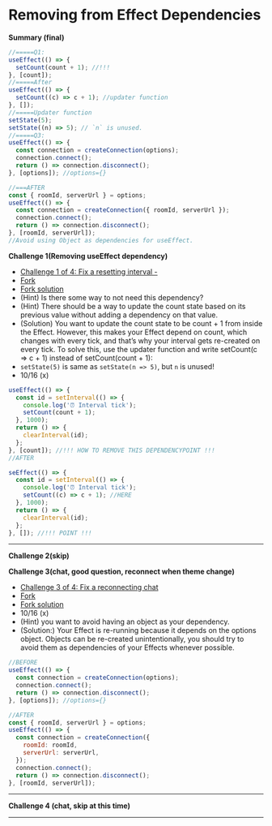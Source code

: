 # Removing from Effect Dependencies

**Summary (final)**

```js
//=====Q1:
useEffect(() => {
  setCount(count + 1); //!!!
}, [count]);
//=====After
useEffect(() => {
  setCount((c) => c + 1); //updater function
}, []);
//=====Updater function
setState(5);
setState((n) => 5); // `n` is unused.
//=====Q3:
useEffect(() => {
  const connection = createConnection(options);
  connection.connect();
  return () => connection.disconnect();
}, [options]); //options={}

//===AFTER
const { roomId, serverUrl } = options;
useEffect(() => {
  const connection = createConnection({ roomId, serverUrl });
  connection.connect();
  return () => connection.disconnect();
}, [roomId, serverUrl]);
//Avoid using Object as dependencies for useEffect.
```

**Challenge 1(Removing useEffect dependency)**

- [Challenge 1 of 4: Fix a resetting interval -](https://react.dev/learn/removing-effect-dependencies#fix-a-resetting-interval)
- [Fork](https://codesandbox.io/p/sandbox/jq24lg)
- [Fork solution](https://codesandbox.io/p/sandbox/3n7kn8?file=%2Fsrc%2FApp.js)
- (Hint) Is there some way to not need this dependency?
- (Hint) There should be a way to update the count state based on its previous value without adding a dependency on that value.
- (Solution) You want to update the count state to be count + 1 from inside the Effect. However, this makes your Effect depend on count, which changes with every tick, and that’s why your interval gets re-created on every tick. To solve this, use the updater function and write setCount(c => c + 1) instead of setCount(count + 1):
- `setState(5)` is same as `setState(n => 5)`, but `n` is unused!
- 10/16 (x)

```js
useEffect(() => {
  const id = setInterval(() => {
    console.log('⏰ Interval tick');
    setCount(count + 1);
  }, 1000);
  return () => {
    clearInterval(id);
  };
}, [count]); //!!! HOW TO REMOVE THIS DEPENDENCYPOINT !!!
//AFTER

seEffect(() => {
  const id = setInterval(() => {
    console.log('⏰ Interval tick');
    setCount((c) => c + 1); //HERE
  }, 1000);
  return () => {
    clearInterval(id);
  };
}, []); //!!! POINT !!!
```

<hr />

**Challenge 2(skip)**

**Challenge 3(chat, good question, reconnect when theme change)**

- [Challenge 3 of 4: Fix a reconnecting chat](https://react.dev/learn/removing-effect-dependencies#fix-a-reconnecting-chat)
- [Fork](https://codesandbox.io/p/sandbox/dy9f2l)
- [Fork solution](https://codesandbox.io/p/sandbox/4fn2m9?file=%2Fsrc%2FApp.js)
- 10/16 (x)
- (Hint) you want to avoid having an object as your dependency.
- (Solution:) Your Effect is re-running because it depends on the options object. Objects can be re-created unintentionally, you should try to avoid them as dependencies of your Effects whenever possible.

```js
//BEFORE
useEffect(() => {
  const connection = createConnection(options);
  connection.connect();
  return () => connection.disconnect();
}, [options]); //options={}

//AFTER
const { roomId, serverUrl } = options;
useEffect(() => {
  const connection = createConnection({
    roomId: roomId,
    serverUrl: serverUrl,
  });
  connection.connect();
  return () => connection.disconnect();
}, [roomId, serverUrl]);
```

<hr />

**Challenge 4 (chat, skip at this time)**

<hr />
